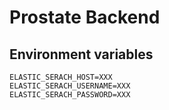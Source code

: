 # Prostate Backend

## Environment variables

```
ELASTIC_SERACH_HOST=XXX
ELASTIC_SERACH_USERNAME=XXX
ELASTIC_SERACH_PASSWORD=XXX
```